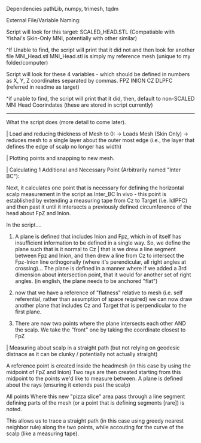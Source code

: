 Dependencies 
pathLib, numpy, trimesh, tqdm

External File/Variable Naming:

Script will look for this target:
SCALED_HEAD.STL 
(Compatiable with Yishai's Skin-Only MNI, potentially with other similar)

^If Unable to find, the script will print that it did not and then look for another file MNI_Head.stl 
MNI_Head.stl is simply my reference mesh (unique to my folder/computer)

Script will look for these 4 variables - which should be defined in numbers as X, Y, Z coordinates separated by commas.
FPZ
INION
CZ
DLPFC (referred in readme as target)

^if unable to find, the script will print that it did, then, default to non-SCALED MNI Head Coorindates (these are stored in script currently)

---- 

What the script does (more detail to come later).

| Load and reducing thickness of Mesh to 0:
-> Loads Mesh (Skin Only)
-> reduces mesh to a single layer about the outer most edge (i.e., the layer that defines the edge of scalp no longer has width)

| Plotting points and snapping to new mesh.

| Calculating 1 Additional and Necessary Point (Arbitrarily named "Inter BC"): 

Next, it calculates one point that is necessary for defining the horizontal scalp measurement in the script as Inter_BC
In vivo - this point is established by extending a measuring tape from Cz to Target (i.e. ldlPFC) and then past it until
it intersects a previously defined circumference of the head about FpZ and Inion.

In the script....
1. A plane is defined that includes Inion and Fpz, which in of itself has insufficient information to be defined in a single way.
So, we define the plane such that is it normal to Cz | that is we drew a line segment between Fpz and Inion, and then drew a line from Cz
to intersect the Fpz-Inion line orthogonally (where it's perendicular, all right angles at crossing)... The plane is defined in a manner
where if we added a 3rd dimension about intersection point, that it would for another set of right angles.  (in english, the plane
needs to be anchored "flat")

2. now that we have a reference of "flatness" relative to mesh (i.e. self referential, rather than assumption of space required)
we can now draw another plane that includes Cz and Target that is perpendicular to the first plane.

3. There are now two points where the plane intersects each other AND the scalp. We take the "front" one by taking the coordinate
   closest to FpZ

| Measuring about scalp in a straight path (but not relying on geodesic distnace as it can be clunky / potentially not actually straight)

A reference point is created inside the headmesh (in this case by using the midpoint of FpZ and Inion)
Two rays are then created starting from this midpoint to the points we'd like to measure between.
A plane is defined about the rays (ensuring it extends past the scalp)

All points Where this new "pizza slice" area pass through a line segment defining parts of the mesh (or a point that is defining segments [rare]) is noted.

This allows us to trace a straight path (in this case using greedy nearest neighbor rule) along the two points, while accouting for the curve of the scalp (like a measuring tape).


















